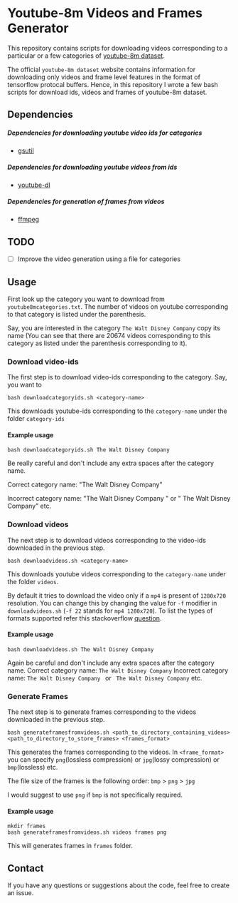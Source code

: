 # Youtube-8m Videos and Frames Generator
This repository contains scripts for downloading videos corresponding to a particular or a few categories of [youtube-8m dataset](https://research.google.com/youtube8m/index.html).

The official `youtube-8m dataset` website contains information for downloading only videos and frame level features in the format of tensorflow protocal buffers. Hence, in this repository I wrote a few bash scripts for download ids, videos and frames of youtube-8m dataset.

## Dependencies

##### Dependencies for downloading youtube video ids for categories
* [gsutil](https://cloud.google.com/storage/docs/gsutil_install)

##### Dependencies for downloading youtube videos from ids
* [youtube-dl](https://github.com/rg3/youtube-dl#installation)

##### Dependencies for generation of frames from videos
* [ffmpeg](https://www.ffmpeg.org/download.html)

## TODO
- [ ] Improve the video generation using a file for categories

## Usage 
First look up the category you want to download from `youtube8mcategories.txt`. The number of videos on youtube corresponding to that category is listed under the parenthesis.

Say, you are interested in the category `The Walt Disney Company` copy its name (You can see that there are 20674 videos corresponding to this category as listed under the parenthesis corresponding to it).

### Download video-ids  
The first step is to download video-ids corresponding to the category. Say, you want to
```
bash downloadcategoryids.sh <category-name>
```

This downloads youtube-ids corresponding to the `category-name` under the folder `category-ids`

#### Example usage
```
bash downloadcategoryids.sh The Walt Disney Company
```

Be really careful and don't include any extra spaces after the category name. 

Correct category name: "The Walt Disney Company"

Incorrect category name: "The Walt Disney Company " or " The Walt Disney Company" etc.

### Download videos  
The next step is to download videos corresponding to the video-ids downloaded in the previous step.
```
bash downloadvideos.sh <category-name>
```

This downloads youtube videos corresponding to the `category-name` under the folder `videos`. 

By default it tries to download the video only if a `mp4` is present of `1280x720` resolution. You can change this by changing the value for `-f` modifier in `downloadvideos.sh` (`-f 22` stands for `mp4 1280x720`). To list the types of formats supported refer this stackoverflow [question](https://askubuntu.com/questions/486297/how-to-select-video-quality-from-youtube-dl).

#### Example usage
```
bash downloadvideos.sh The Walt Disney Company
```

Again be careful and don't include any extra spaces after the category name. 
Correct category name: `The Walt Disney Company`
Incorrect category name: `The Walt Disney Company ` or ` The Walt Disney Company` etc.

### Generate Frames

The next step is to generate frames corresponding to the videos downloaded in the previous step.
```
bash generateframesfromvideos.sh <path_to_directory_containing_videos> <path_to_directory_to_store_frames> <frames_format>
```

This generates the frames corresponding to the videos. In `<frame_format>` you can specify `png`(lossless compression) or `jpg`(lossy compression) or `bmp`(lossless) etc.

The file size of the frames is the following order: `bmp` > `png` > `jpg`

I would suggest to use `png` if `bmp` is not specifically required. 

#### Example usage
```
mkdir frames
bash generateframesfromvideos.sh videos frames png
```
This will generates frames in `frames` folder.


## Contact

If you have any questions or suggestions about the code, feel free to create an issue.

